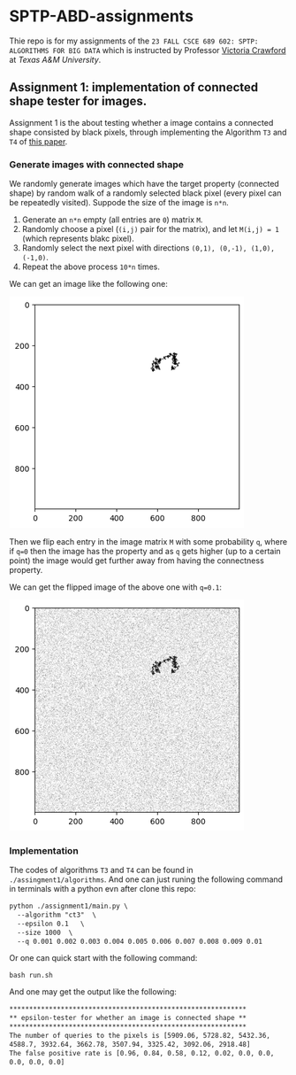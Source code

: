 # SPTP-ABD-assignments
Thie repo is for my assignments of the `23 FALL CSCE 689 602: SPTP: ALGORITHMS FOR BIG DATA` which is instructed by Professor [Victoria Crawford](https://engineering.tamu.edu/cse/profiles/crawford-victoria.html) at *Texas A&M University*. 
## Assignment 1: implementation of connected shape tester for images.
Assignment 1 is the about testing whether a image contains a connected shape consisted by black pixels, through implementing the Algorithm `T3` and `T4` of [this paper](http://people.csail.mit.edu/sofya/pixels.pdf).


### Generate images with connected shape
We randomly generate images which have the target property (connected shape) by random walk of a randomly selected black pixel (every pixel can be repeatedly visited). Suppode the size of the image is `n*n`.

1. Generate an `n*n` empty (all entries are `0`) matrix `M`.
2. Randomly choose a pixel (`(i,j)` pair for the matrix), and let `M(i,j) = 1` (which represents blakc pixel).
3. Randomly select the next pixel with directions `(0,1), (0,-1), (1,0), (-1,0)`.
4. Repeat the above process `10*n` times.

We can get an image like the following one:

![Generated Random image with connected shape](https://github.com/ShuoXing98/SPTP-ABD-assignments/blob/main/assignment1/pics/generated_random_image.png)

Then we flip each entry in the image matrix `M` with some probability `q`, where if `q=0` then the image has the property and as `q` gets higher (up to a certain point) the image would get further away from having the connectness property. 

We can get the flipped image of the above one with `q=0.1`:

![Flipped image](https://github.com/ShuoXing98/SPTP-ABD-assignments/blob/main/assignment1/pics/flipped_image.png)

### Implementation
The codes of algorithms `T3` and `T4` can be found in `./assingment1/algorithms`. And one can just runing the following command in terminals with a python evn after clone this repo:

```
python ./assignment1/main.py \
  --algorithm "ct3"  \
  --epsilon 0.1   \
  --size 1000  \
  --q 0.001 0.002 0.003 0.004 0.005 0.006 0.007 0.008 0.009 0.01
```
 

Or one can quick start with the following command:

```
bash run.sh
```

And one may get the output like the following:

```
************************************************************
** epsilon-tester for whether an image is connected shape **
************************************************************
The number of queries to the pixels is [5909.06, 5728.82, 5432.36, 4588.7, 3932.64, 3662.78, 3507.94, 3325.42, 3092.06, 2918.48]
The false positive rate is [0.96, 0.84, 0.58, 0.12, 0.02, 0.0, 0.0, 0.0, 0.0, 0.0]
```